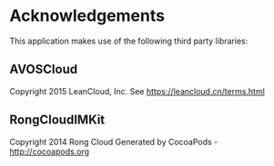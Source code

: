 # Acknowledgements
This application makes use of the following third party libraries:

## AVOSCloud

Copyright 2015 LeanCloud, Inc. See https://leancloud.cn/terms.html

## RongCloudIMKit

Copyright 2014 Rong Cloud
Generated by CocoaPods - http://cocoapods.org
